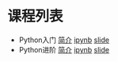 # 课程列表

* Python入门 [简介](101-Python入门.md) [ipynb](101-Python入门.ipynb) [slide](http://shell909090.org/learn-python/101-Python%E5%85%A5%E9%97%A8.slides.html)
* Python进阶 [简介](102-Python进阶.md) [ipynb](102-Python进阶.ipynb) [slide](http://shell909090.org/learn-python/102-Python%E8%BF%9B%E9%98%B6.slides.html)

